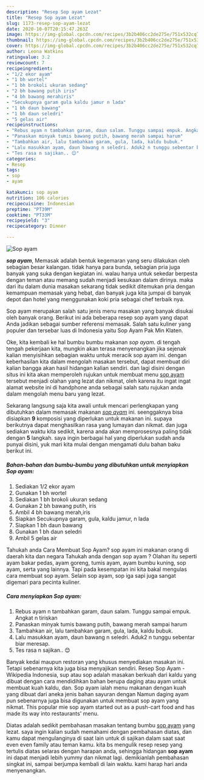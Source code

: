 ```yaml
---
description: "Resep Sop ayam Lezat"
title: "Resep Sop ayam Lezat"
slug: 1173-resep-sop-ayam-lezat
date: 2020-10-07T20:15:47.263Z
image: https://img-global.cpcdn.com/recipes/3b2b406cc2de275e/751x532cq70/sop-ayam-foto-resep-utama.jpg
thumbnail: https://img-global.cpcdn.com/recipes/3b2b406cc2de275e/751x532cq70/sop-ayam-foto-resep-utama.jpg
cover: https://img-global.cpcdn.com/recipes/3b2b406cc2de275e/751x532cq70/sop-ayam-foto-resep-utama.jpg
author: Leona Watkins
ratingvalue: 3.2
reviewcount: 7
recipeingredient:
- "1/2 ekor ayam"
- "1 bh wortel"
- "1 bh brokoli ukuran sedang"
- "2 bh bawang putih iris"
- "4 bh bawang merahiris"
- "Secukupnya garam gula kaldu jamur n lada"
- "1 bh daun bawang"
- "1 bh daun seledri"
- "5 gelas air"
recipeinstructions:
- "Rebus ayam n tambahkan garam, daun salam. Tunggu sampai empuk. Angkat n tiriskan"
- "Panaskan minyak tumis bawang putih, bawang merah sampai harum"
- "Tambahkan air, lalu tambahkan garam, gula, lada, kaldu bubuk."
- "Lalu masukkan ayam, daun bawang n seledri. Aduk2 n tunggu sebentar biar meresap."
- "Tes rasa n sajikan.. 😊"
categories:
- Resep
tags:
- sop
- ayam

katakunci: sop ayam 
nutrition: 106 calories
recipecuisine: Indonesian
preptime: "PT39M"
cooktime: "PT33M"
recipeyield: "3"
recipecategory: Dinner

---
```



![Sop ayam](https://img-global.cpcdn.com/recipes/3b2b406cc2de275e/751x532cq70/sop-ayam-foto-resep-utama.jpg)

<b><i>sop ayam</i></b>, Memasak adalah bentuk kegemaran yang seru dilakukan oleh sebagian besar kalangan. tidak hanya para bunda, sebagian pria juga banyak yang suka dengan kegiatan ini. walau hanya untuk sekedar berpesta dengan teman atau memang sudah menjadi kesukaan dalam dirinya. maka dari itu dalam dunia masakan sekarang tidak sedikit ditemukan pria dengan kemampuan memasak yang hebat, dan banyak juga kita jumpai di banyak depot dan hotel yang menggunakan koki pria sebagai chef terbaik nya.

Sop ayam merupakan salah satu jenis menu masakan yang banyak disukai oleh banyak orang. Berikut ini ada beberapa resep sop ayam yang dapat Anda jadikan sebagai sumber referensi memasak. Salah satu kuliner yang populer dan tersebar luas di Indonesia yaitu Sop Ayam Pak Min Klaten.

Oke, kita kembali ke hal bumbu bumbu makanan <i>sop ayam</i>. di tengah tengah pekerjaan kita, mungkin akan terasa menyenangkan jika sejenak kalian menyisihkan sebagian waktu untuk meracik sop ayam ini. dengan keberhasilan kita dalam mengolah masakan tersebut, dapat membuat diri kalian bangga akan hasil hidangan kalian sendiri. dan lagi disini dengan situs ini kita akan memperoleh rujukan untuk membuat menu <u>sop ayam</u> tersebut menjadi olahan yang lezat dan nikmat, oleh karena itu ingat ingat alamat website ini di handphone anda sebagai salah satu rujukan anda dalam mengolah menu baru yang lezat.


Sekarang langsung saja kita awali untuk mencari perlengkapan yang dibutuhkan dalam memasak makanan <u><i>sop ayam</i></u> ini. seenggaknya bisa disiapkan <b>9</b> komposisi yang diperlukan untuk makanan ini. supaya berikutnya dapat menghasilkan rasa yang lumayan dan nikmat. dan juga sediakan waktu kita sedikit, karena anda akan memprosesnya paling tidak dengan <b>5</b> langkah. saya ingin berbagai hal yang diperlukan sudah anda punyai disini, yuk mari kita mulai dengan mengamati dulu bahan baku berikut ini.

<!--inarticleads1-->

##### Bahan-bahan dan bumbu-bumbu yang dibutuhkan untuk menyiapkan Sop ayam:

1. Sediakan 1/2 ekor ayam
1. Gunakan 1 bh wortel
1. Sediakan 1 bh brokoli ukuran sedang
1. Gunakan 2 bh bawang putih, iris
1. Ambil 4 bh bawang merah,iris
1. Siapkan Secukupnya garam, gula, kaldu jamur, n lada
1. Siapkan 1 bh daun bawang
1. Gunakan 1 bh daun seledri
1. Ambil 5 gelas air


Tahukah anda Cara Membuat Sop Ayam? sop ayam ini makanan orang di daerah kita dan negara Tahukah anda dengan sop ayam ? Olahan itu seperti ayam bakar pedas, ayam goreng, tumis ayam, ayam bumbu kuning, sop ayam, serta yang lainnya. Tapi pada kesempatan ini kita bakal mengulas cara membuat sop ayam. Selain sop ayam, sop iga sapi juga sangat digemari para pecinta kuliner. 

<!--inarticleads2-->

##### Cara menyiapkan Sop ayam:

1. Rebus ayam n tambahkan garam, daun salam. Tunggu sampai empuk. Angkat n tiriskan
1. Panaskan minyak tumis bawang putih, bawang merah sampai harum
1. Tambahkan air, lalu tambahkan garam, gula, lada, kaldu bubuk.
1. Lalu masukkan ayam, daun bawang n seledri. Aduk2 n tunggu sebentar biar meresap.
1. Tes rasa n sajikan.. 😊


Banyak kedai maupun restoran yang khusus menyediakan masakan ini. Tetapi sebenarnya kita juga bisa menyajikan sendiri. Resep Sop Ayam - Wikipedia Indonesia, sup atau sop adalah masakan berkuah dari kaldu yang dibuat dengan cara mendidihkan bahan berupa daging atau ayam untuk membuat kuah kaldu, dan. Sop ayam ialah menu makanan dengan kuah yang dibuat dari aneka jenis bahan sayuran dengan Namun daging ayam pun sebenarnya juga bisa digunakan untuk membuat sop ayam yang nikmat. This popular mie sop ayam started out as a push-cart food and has made its way into restaurants&#39; menu. 

Diatas adalah sedikit pembahasan masakan tentang bumbu <u>sop ayam</u> yang lezat. saya ingin kalian sudah memahami dengan pembahasan diatas, dan kamu dapat mengulanginya di saat lain untuk di sajikan dalam saat saat even even family atau teman kamu. kita bs mengulik resep resep yang tertulis diatas selaras dengan harapan anda, sehingga hidangan <b>sop ayam</b> ini dapat menjadi lebih yummy dan nikmat lagi. demikianlah pembahasan singkat ini, sampai berjumpa kembali di lain waktu. kami harap hari anda menyenangkan.
